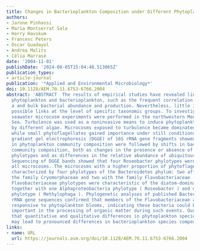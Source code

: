 ```yaml
---
title: Changes in Bacterioplankton Composition under Different Phytoplankton Regimens
authors:
- Jarone Pinhassi
- Maria Montserrat Sala
- Harry Havskum
- Francesc Peters
- Òscar Guadayol
- Andrea Malits
- Cèlia Marrasé
date: '2004-11-01'
publishDate: '2024-08-05T15:04:48.513065Z'
publication_types:
- article-journal
publication: '*Applied and Environmental Microbiology*'
doi: 10.1128/AEM.70.11.6753-6766.2004
abstract: 'ABSTRACT  The results of empirical studies have revealed links between
  phytoplankton and bacterioplankton, such as the frequent correlation between chlorophyll
  a and bulk bacterial abundance and production. Nevertheless, little is known about
  possible links at the level of specific taxonomic groups. To investigate this issue,
  seawater microcosm experiments were performed in the northwestern Mediterranean
  Sea. Turbulence was used as a noninvasive means to induce phytoplankton blooms dominated
  by different algae. Microcosms exposed to turbulence became dominated by diatoms,
  while small phytoflagellates gained importance under still conditions. Denaturing
  gradient gel electrophoresis (DGGE) of 16S rRNA gene fragments showed that changes
  in phytoplankton community composition were followed by shifts in bacterioplankton
  community composition, both as changes in the presence or absence of distinct bacterial
  phylotypes and as differences in the relative abundance of ubiquitous phylotypes.
  Sequencing of DGGE bands showed that four Roseobacter phylotypes were present in
  all microcosms. The microcosms with a higher proportion of phytoflagellates were
  characterized by four phylotypes of the Bacteroidetes phylum: two affiliated with
  the family Cryomorphaceae and two with the family Flavobacteriaceae . Two other
  Flavobacteriaceae phylotypes were characteristic of the diatom-dominated microcosms,
  together with one Alphaproteobacteria phylotype ( Roseobacter ) and one Gammaproteobacteria
  phylotype ( Methylophaga ). Phylogenetic analyses of published Bacteroidetes 16S
  rRNA gene sequences confirmed that members of the Flavobacteriaceae are remarkably
  responsive to phytoplankton blooms, indicating these bacteria could be particularly
  important in the processing of organic matter during such events. Our data suggest
  that quantitative and qualitative differences in phytoplankton species composition
  may lead to pronounced differences in bacterioplankton species composition.'
links:
- name: URL
  url: https://journals.asm.org/doi/10.1128/AEM.70.11.6753-6766.2004
---
```


